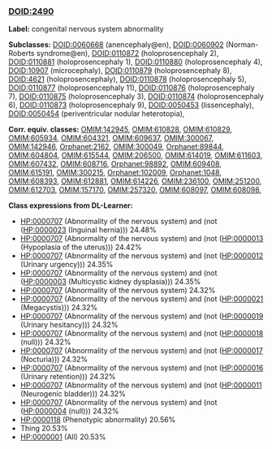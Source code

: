 
### [DOID:2490](http://purl.obolibrary.org/obo/DOID_2490)
**Label:** congenital nervous system abnormality

**Subclasses:** [DOID:0060668](http://purl.obolibrary.org/obo/DOID_0060668) (anencephaly@en), [DOID:0060902](http://purl.obolibrary.org/obo/DOID_0060902) (Norman-Roberts syndrome@en), [DOID:0110872](http://purl.obolibrary.org/obo/DOID_0110872) (holoprosencephaly 2), [DOID:0110881](http://purl.obolibrary.org/obo/DOID_0110881) (holoprosencephaly 1), [DOID:0110880](http://purl.obolibrary.org/obo/DOID_0110880) (holoprosencephaly 4), [DOID:10907](http://purl.obolibrary.org/obo/DOID_10907) (microcephaly), [DOID:0110879](http://purl.obolibrary.org/obo/DOID_0110879) (holoprosencephaly 8), [DOID:4621](http://purl.obolibrary.org/obo/DOID_4621) (holoprosencephaly), [DOID:0110878](http://purl.obolibrary.org/obo/DOID_0110878) (holoprosencephaly 5), [DOID:0110877](http://purl.obolibrary.org/obo/DOID_0110877) (holoprosencephaly 11), [DOID:0110876](http://purl.obolibrary.org/obo/DOID_0110876) (holoprosencephaly 7), [DOID:0110875](http://purl.obolibrary.org/obo/DOID_0110875) (holoprosencephaly 3), [DOID:0110874](http://purl.obolibrary.org/obo/DOID_0110874) (holoprosencephaly 6), [DOID:0110873](http://purl.obolibrary.org/obo/DOID_0110873) (holoprosencephaly 9), [DOID:0050453](http://purl.obolibrary.org/obo/DOID_0050453) (lissencephaly), [DOID:0050454](http://purl.obolibrary.org/obo/DOID_0050454) (periventricular nodular heterotopia), 

**Corr. equiv. classes:** [OMIM:142945](http://purl.obolibrary.org/obo/OMIM_142945), [OMIM:610828](http://purl.obolibrary.org/obo/OMIM_610828), [OMIM:610829](http://purl.obolibrary.org/obo/OMIM_610829), [OMIM:605934](http://purl.obolibrary.org/obo/OMIM_605934), [OMIM:604321](http://purl.obolibrary.org/obo/OMIM_604321), [OMIM:609637](http://purl.obolibrary.org/obo/OMIM_609637), [OMIM:300067](http://purl.obolibrary.org/obo/OMIM_300067), [OMIM:142946](http://purl.obolibrary.org/obo/OMIM_142946), [Orphanet:2162](http://www.orpha.net/ORDO/Orphanet_2162), [OMIM:300049](http://purl.obolibrary.org/obo/OMIM_300049), [Orphanet:89844](http://www.orpha.net/ORDO/Orphanet_89844), [OMIM:604804](http://purl.obolibrary.org/obo/OMIM_604804), [OMIM:615544](http://purl.obolibrary.org/obo/OMIM_615544), [OMIM:206500](http://purl.obolibrary.org/obo/OMIM_206500), [OMIM:614019](http://purl.obolibrary.org/obo/OMIM_614019), [OMIM:611603](http://purl.obolibrary.org/obo/OMIM_611603), [OMIM:607432](http://purl.obolibrary.org/obo/OMIM_607432), [OMIM:608716](http://purl.obolibrary.org/obo/OMIM_608716), [Orphanet:98892](http://www.orpha.net/ORDO/Orphanet_98892), [OMIM:609408](http://purl.obolibrary.org/obo/OMIM_609408), [OMIM:615191](http://purl.obolibrary.org/obo/OMIM_615191), [OMIM:300215](http://purl.obolibrary.org/obo/OMIM_300215), [Orphanet:102009](http://www.orpha.net/ORDO/Orphanet_102009), [Orphanet:1048](http://www.orpha.net/ORDO/Orphanet_1048), [OMIM:608393](http://purl.obolibrary.org/obo/OMIM_608393), [OMIM:612881](http://purl.obolibrary.org/obo/OMIM_612881), [OMIM:614226](http://purl.obolibrary.org/obo/OMIM_614226), [OMIM:236100](http://purl.obolibrary.org/obo/OMIM_236100), [OMIM:251200](http://purl.obolibrary.org/obo/OMIM_251200), [OMIM:612703](http://purl.obolibrary.org/obo/OMIM_612703), [OMIM:157170](http://purl.obolibrary.org/obo/OMIM_157170), [OMIM:257320](http://purl.obolibrary.org/obo/OMIM_257320), [OMIM:608097](http://purl.obolibrary.org/obo/OMIM_608097), [OMIM:608098](http://purl.obolibrary.org/obo/OMIM_608098), 

**Class expressions from DL-Learner:**

- [HP:0000707](http://purl.obolibrary.org/obo/HP_0000707) (Abnormality of the nervous system) and (not ([HP:0000023](http://purl.obolibrary.org/obo/HP_0000023) (Inguinal hernia))) 24.48%
- [HP:0000707](http://purl.obolibrary.org/obo/HP_0000707) (Abnormality of the nervous system) and (not ([HP:0000013](http://purl.obolibrary.org/obo/HP_0000013) (Hypoplasia of the uterus))) 24.42%
- [HP:0000707](http://purl.obolibrary.org/obo/HP_0000707) (Abnormality of the nervous system) and (not ([HP:0000012](http://purl.obolibrary.org/obo/HP_0000012) (Urinary urgency))) 24.35%
- [HP:0000707](http://purl.obolibrary.org/obo/HP_0000707) (Abnormality of the nervous system) and (not ([HP:0000003](http://purl.obolibrary.org/obo/HP_0000003) (Multicystic kidney dysplasia))) 24.35%
- [HP:0000707](http://purl.obolibrary.org/obo/HP_0000707) (Abnormality of the nervous system) 24.32%
- [HP:0000707](http://purl.obolibrary.org/obo/HP_0000707) (Abnormality of the nervous system) and (not ([HP:0000021](http://purl.obolibrary.org/obo/HP_0000021) (Megacystis))) 24.32%
- [HP:0000707](http://purl.obolibrary.org/obo/HP_0000707) (Abnormality of the nervous system) and (not ([HP:0000019](http://purl.obolibrary.org/obo/HP_0000019) (Urinary hesitancy))) 24.32%
- [HP:0000707](http://purl.obolibrary.org/obo/HP_0000707) (Abnormality of the nervous system) and (not ([HP:0000018](http://purl.obolibrary.org/obo/HP_0000018) (null))) 24.32%
- [HP:0000707](http://purl.obolibrary.org/obo/HP_0000707) (Abnormality of the nervous system) and (not ([HP:0000017](http://purl.obolibrary.org/obo/HP_0000017) (Nocturia))) 24.32%
- [HP:0000707](http://purl.obolibrary.org/obo/HP_0000707) (Abnormality of the nervous system) and (not ([HP:0000016](http://purl.obolibrary.org/obo/HP_0000016) (Urinary retention))) 24.32%
- [HP:0000707](http://purl.obolibrary.org/obo/HP_0000707) (Abnormality of the nervous system) and (not ([HP:0000011](http://purl.obolibrary.org/obo/HP_0000011) (Neurogenic bladder))) 24.32%
- [HP:0000707](http://purl.obolibrary.org/obo/HP_0000707) (Abnormality of the nervous system) and (not ([HP:0000004](http://purl.obolibrary.org/obo/HP_0000004) (null))) 24.32%
- [HP:0000118](http://purl.obolibrary.org/obo/HP_0000118) (Phenotypic abnormality) 20.56%
- Thing 20.53%
- [HP:0000001](http://purl.obolibrary.org/obo/HP_0000001) (All) 20.53%


